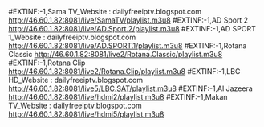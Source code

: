 
#EXTINF:-1,Sama TV_Website : dailyfreeiptv.blogspot.com
http://46.60.1.82:8081/live/SamaTV/playlist.m3u8
#EXTINF:-1,AD Sport 2
http://46.60.1.82:8081/live/AD.Sport.2/playlist.m3u8
#EXTINF:-1,AD SPORT 1_Website : dailyfreeiptv.blogspot.com
http://46.60.1.82:8081/live/AD.SPORT.1/playlist.m3u8
#EXTINF:-1,Rotana Classic
http://46.60.1.82:8081/live2/Rotana.Classic/playlist.m3u8
#EXTINF:-1,Rotana Clip
http://46.60.1.82:8081/live2/Rotana.Clip/playlist.m3u8
#EXTINF:-1,LBC HD_Website : dailyfreeiptv.blogspot.com
http://46.60.1.82:8081/live5/LBC.SAT/playlist.m3u8
#EXTINF:-1,Al Jazeera
http://46.60.1.82:8081/live/hdmi2/playlist.m3u8
#EXTINF:-1,Makan TV_Website : dailyfreeiptv.blogspot.com
http://46.60.1.82:8081/live/hdmi5/playlist.m3u8
